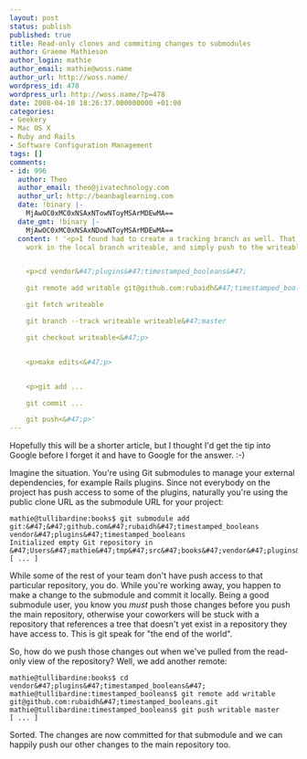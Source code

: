 ```yaml
---
layout: post
status: publish
published: true
title: Read-only clones and commiting changes to submodules
author: Graeme Mathieson
author_login: mathie
author_email: mathie@woss.name
author_url: http://woss.name/
wordpress_id: 478
wordpress_url: http://woss.name/?p=478
date: 2008-04-10 18:26:37.000000000 +01:00
categories:
- Geekery
- Mac OS X
- Ruby and Rails
- Software Configuration Management
tags: []
comments:
- id: 996
  author: Theo
  author_email: theo@jivatechnology.com
  author_url: http://beanbaglearning.com
  date: !binary |-
    MjAwOC0xMC0xNSAxNTowNToyMSArMDEwMA==
  date_gmt: !binary |-
    MjAwOC0xMC0xNSAxNDowNToyMSArMDEwMA==
  content: ! '<p>I found had to create a tracking branch as well. That way you can
    work in the local branch writeable, and simply push to the writeable remote.<&#47;p>


    <p>cd vendor&#47;plugins&#47;timestamped_booleans&#47;

    git remote add writable git@github.com:rubaidh&#47;timestamped_booleans.git

    git fetch writeable

    git branch --track writeable writeable&#47;master

    git checkout writeable<&#47;p>


    <p>make edits<&#47;p>


    <p>git add ...

    git commit ...

    git push<&#47;p>'
---
```

Hopefully this will be a shorter article, but I thought I'd get the tip into
Google before I forget it and have to Google for the answer. :-)

Imagine the situation. You're using Git submodules to manage your external
dependencies, for example Rails plugins. Since not everybody on the project
has push access to some of the plugins, naturally you're using the public
clone URL as the submodule URL for your project:

    mathie@tullibardine:books$ git submodule add git:&#47;&#47;github.com&#47;rubaidh&#47;timestamped_booleans vendor&#47;plugins&#47;timestamped_booleans
    Initialized empty Git repository in &#47;Users&#47;mathie&#47;tmp&#47;src&#47;books&#47;vendor&#47;plugins&#47;timestamped_booleans&#47;.git&#47;
    [ ... ]

While some of the rest of your team don't have push access to that particular
repository, you do. While you're working away, you happen to make a change to
the submodule and commit it locally. Being a good submodule user, you know you
*must* push those changes before you push the main repository, otherwise your
coworkers will be stuck with a repository that references a tree that doesn't
yet exist in a repository they have access to. This is git speak for "the end
of the world".

So, how do we push those changes out when we've pulled from the read-only view
of the repository? Well, we add another remote:

    mathie@tullibardine:books$ cd vendor&#47;plugins&#47;timestamped_booleans&#47;
    mathie@tullibardine:timestamped_booleans$ git remote add writable git@github.com:rubaidh&#47;timestamped_booleans.git
    mathie@tullibardine:timestamped_booleans$ git push writable master
    [ ... ]

Sorted. The changes are now committed for that submodule and we can happily
push our other changes to the main repository too.

